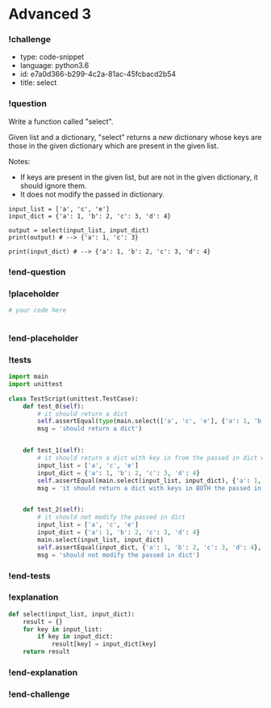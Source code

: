 # Advanced 3

### !challenge

* type: code-snippet
* language: python3.6
* id: e7a0d366-b299-4c2a-81ac-45fcbacd2b54
* title: select

### !question

Write a function called "select".

Given list and a dictionary, "select" returns a *new* dictionary whose keys are those in the given dictionary which are present in the given list.

Notes:
* If keys are present in the given list, but are not in the given dictionary, it should ignore them.
* It does not modify the passed in dictionary.

```
input_list = ['a', 'c', 'e']
input_dict = {'a': 1, 'b': 2, 'c': 3, 'd': 4}

output = select(input_list, input_dict)
print(output) # --> {'a': 1, 'c': 3}

print(input_dict) # --> {'a': 1, 'b': 2, 'c': 3, 'd': 4}
```

### !end-question

### !placeholder

```python
# your code here



```

### !end-placeholder

### !tests

```python
import main
import unittest

class TestScript(unittest.TestCase):
    def test_0(self):
        # it should return a dict
        self.assertEqual(type(main.select(['a', 'c', 'e'], {'a': 1, 'b': 2})), dict,
        msg = 'should return a dict')


    def test_1(self):
        # it should return a dict with key in from the passed in dict whose keys are ALSO present in the given list
        input_list = ['a', 'c', 'e']
        input_dict = {'a': 1, 'b': 2, 'c': 3, 'd': 4}
        self.assertEqual(main.select(input_list, input_dict), {'a': 1, 'c': 3},
        msg = 'it should return a dict with keys in BOTH the passed in dict and the given list')


    def test_2(self):
        # it should not modify the passed in dict
        input_list = ['a', 'c', 'e']
        input_dict = {'a': 1, 'b': 2, 'c': 3, 'd': 4}
        main.select(input_list, input_dict)    
        self.assertEqual(input_dict, {'a': 1, 'b': 2, 'c': 3, 'd': 4},
        msg = 'should not modify the passed in dict')

```

### !end-tests

### !explanation
```python
def select(input_list, input_dict):
    result = {}
    for key in input_list:
        if key in input_dict:
            result[key] = input_dict[key]
    return result

```
### !end-explanation

### !end-challenge
